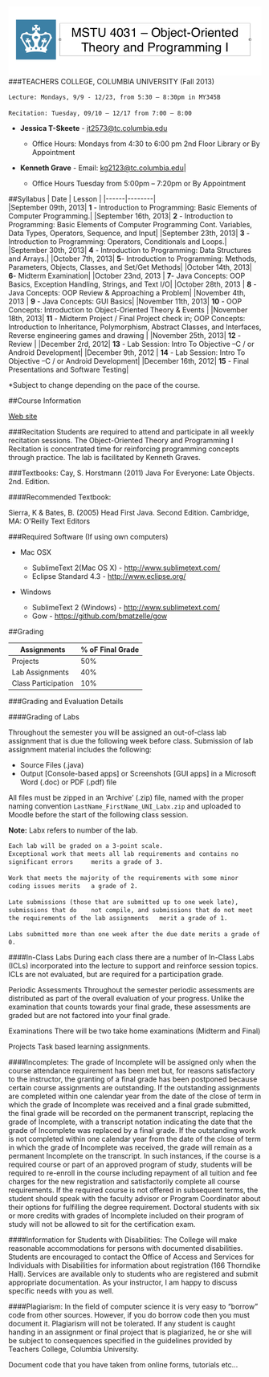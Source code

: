 ![Columbia Crown](images/README_Hearder.png )
###TEACHERS COLLEGE, COLUMBIA UNIVERSITY (Fall 2013)

	Lecture: Mondays, 9/9 - 12/23, from 5:30 – 8:30pm in MY345B

	Recitation: Tuesday, 09/10 – 12/17 from 7:00 – 8:00


*	__Jessica T-Skeete__ - jt2573@tc.columbia.edu
	*	Office Hours: Mondays from 4:30 to 6:00 pm 2nd Floor Library or By Appointment


*	__Kenneth Grave__ - Email: kg2123@tc.columbia.edu|
	*	Office Hours Tuesday from 5:00pm – 7:20pm or By Appointment


##Syllabus
| Date | Lesson |
|------|--------|	
|September 09th, 2013|	__1__ - Introduction to Programming: Basic Elements of Computer Programming.|
|September 16th, 2013|	__2__ - Introduction to Programming: Basic Elements of Computer Programming Cont. Variables, Data Types, Operators, Sequence, and Input|
|September 23th, 2013|	__3__ - Introduction to Programming: Operators, Conditionals and Loops.|
|September 30th, 2013|	__4__ - Introduction to Programming: Data Structures and Arrays.|
|October 7th, 2013|	__5__- Introduction to Programming: Methods, Parameters, Objects, Classes, and Set/Get Methods|
|October 14th, 2013| __6__- Midterm Examination|
|October 23nd, 2013	| __7__- Java Concepts: OOP Basics, Exception Handling, Strings, and Text I/O|
|October 28th, 2013	| __8__ - Java Concepts: OOP Review & Approaching a Problem|
|November 4th, 2013	| __9__ - Java Concepts: GUI Basics|
|November 11th, 2013| __10__ -  OOP Concepts: Introduction to Object-Oriented Theory & Events |
|November 18th, 2013| __11__ - Midterm Project / Final Project check in; OOP Concepts: Introduction to Inheritance, Polymorphism, Abstract Classes, and Interfaces, Reverse engineering games and drawing |
|November 25th, 2013| __12__ - Review |
|December 2rd, 2012| __13__ - Lab Session: Intro To Objective –C / or Android Development|
|December 9th, 2012	| __14__ - Lab Session: Intro To Objective –C / or Android Development|
|December 16th, 2012| __15__ - Final Presentations and Software Testing|

*Subject to change depending on the pace of the course.

##Course Information

[Web site](http://www.jessicaGA.github.io/MSTU_4031)

###Recitation
Students are required to attend and participate in all weekly recitation sessions. The Object-Oriented Theory and Programming I Recitation is concentrated time for reinforcing programming concepts through practice. The lab is facilitated by Kenneth Graves.

###Textbooks:
Cay, S. Horstmann (2011) Java For Everyone: Late Objects. 2nd. Edition.

####Recommended Textbook: 

Sierra, K & Bates, B. (2005) Head First Java. Second Edition. Cambridge, MA: O'Reilly Text Editors 

###Required Software (If using own computers)
*	Mac OSX
	*	SublimeText 2(Mac OS X) - http://www.sublimetext.com/
	*	Eclipse Standard 4.3 - http://www.eclipse.org/

	
*	Windows
	*	SublimeText 2 (Windows) - http://www.sublimetext.com/
	*	Gow - https://github.com/bmatzelle/gow

##Grading

| Assignments | % oF Final Grade|
|-----|-----|
|Projects| 50% |		
|Lab Assignments| 40% |                                    
|Class Participation| 10% |


###Grading and Evaluation Details 

####Grading of Labs

Throughout the semester you will be assigned an out-of-class lab assignment that is due the following week before class. Submission of lab assignment material includes the following:

*	Source Files (.java)
*	Output [Console-based apps] or Screenshots [GUI apps] in a Microsoft Word (.doc) or PDF (.pdf) file

All files must be zipped in an ‘Archive’ (.zip) file, named with the proper naming convention ```LastName_FirstName_UNI_Labx.zip``` and uploaded to Moodle before the start of the following class session.

**Note:** Labx refers to number of the lab. 


	Each lab will be graded on a 3-point scale.
	Exceptional work that meets all lab requirements and contains no significant errors 	merits a grade of 3.

	Work that meets the majority of the requirements with some minor coding issues merits 	a grade of 2.

	Late submissions (those that are submitted up to one week late), submissions that do 	not compile, and submissions that do not meet the requirements of the lab assignments 	merit a grade of 1.

	Labs submitted more than one week after the due date merits a grade of 0.


####In-Class Labs
During each class there are a number of In-Class Labs (ICLs) incorporated into the lecture to support and reinforce session topics. ICLs are not evaluated, but are required for a participation grade.

Periodic Assessments
Throughout the semester periodic assessments are distributed as part of the overall evaluation of your progress. Unlike the examination that counts towards your final grade, these assessments are graded but are not factored into your final grade.

Examinations
There will be two take home examinations (Midterm and Final)

Projects
Task based learning assignments.


####Incompletes:
The grade of Incomplete will be assigned only when the course attendance requirement has been met but, for reasons satisfactory to the instructor, the granting of a final grade has been postponed because certain course assignments are outstanding. If the outstanding assignments are completed within one calendar year from the date of the close of term in which the grade of Incomplete was received and a final grade submitted, the final grade will be recorded on the permanent transcript, replacing the grade of Incomplete, with a transcript notation indicating the date that the grade of Incomplete was replaced by a final grade. If the outstanding work is not completed within one calendar year from the date of the close of term in which the grade of Incomplete was received, the grade will remain as a permanent Incomplete on the transcript. In such instances, if the course is a required course or part of an approved program of study, students will be required to re-enroll in the course including repayment of all tuition and fee charges for the new registration and satisfactorily complete all course requirements. If the required course is not offered in subsequent terms, the student should speak with the faculty advisor or Program Coordinator about their options for fulfilling the degree requirement. Doctoral students with six or more credits with grades of Incomplete included on their program of study will not be allowed to sit for the certification exam.


####Information for Students with Disabilities:
The College will make reasonable accommodations for persons with documented disabilities. Students are encouraged to contact the Office of Access and Services for Individuals with Disabilities for information about registration (166 Thorndike Hall). Services are available only to students who are registered and submit appropriate documentation. As your instructor, I am happy to discuss specific needs with you as
well. 

####Plagiarism:
In the field of computer science it is very easy to “borrow” code from other sources. However, if you do borrow code then you must document it. Plagiarism will not be tolerated. If any student is caught handing in an assignment or final project that is plagiarized, he or she will be subject to consequences specified in the guidelines provided by Teachers College, Columbia University.

Document code that you have taken from online forms, tutorials etc…

